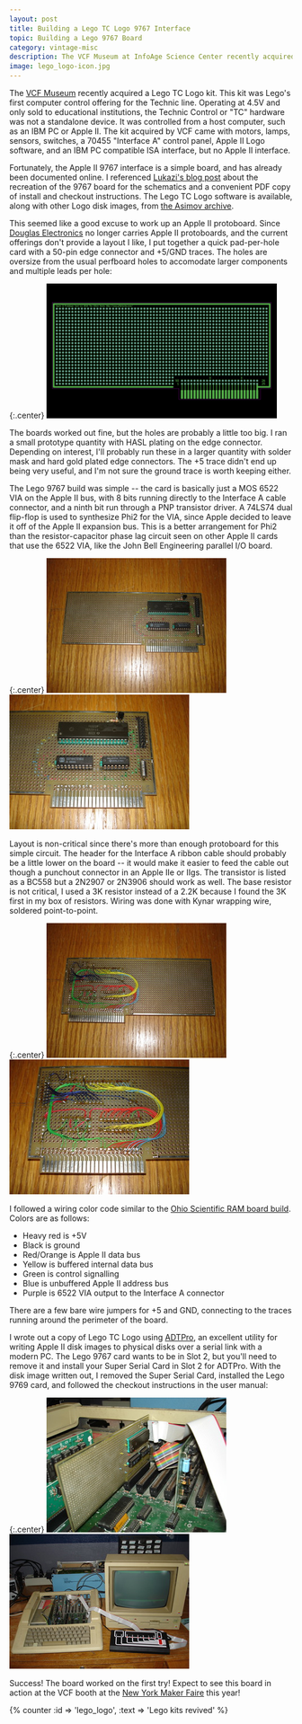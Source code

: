 ```yaml
---
layout: post
title: Building a Lego TC Logo 9767 Interface
topic: Building a Lego 9767 Board
category: vintage-misc
description: The VCF Museum at InfoAge Science Center recently acquired a Lego TC Logo kit. While it included the IBM PC compatible ISA interface, the Lego 9767 interface card was missing. Fortunately, it is a simple card and is already well-documented on the Internet. A good excuse to lay out an Apple II protoboard though!
image: lego_logo-icon.jpg
---
```


The [VCF Museum](http://vcfed.org/wp/groups/vcf-mid-atlantic/vcf-museum/) recently acquired a Lego TC Logo kit. This kit was Lego's first computer control offering for the Technic line. Operating at 4.5V and only sold to educational institutions, the Technic Control or "TC" hardware was not a standalone device. It was controlled from a host computer, such as an IBM PC or Apple II. The kit acquired by VCF came with motors, lamps, sensors, switches, a 70455 "Interface A" control panel, Apple II Logo software, and an IBM PC compatible ISA interface, but no Apple II interface.

Fortunately, the Apple II 9767 interface is a simple board, and has already been documented online. I referenced [Lukazi's blog post](http://lukazi.blogspot.com/2014/07/lego-legos-first-programmable-product.html) about the recreation of the 9767 board for the schematics and a convenient PDF copy of install and checkout instructions. The Lego TC Logo software is available, along with other Logo disk images, from [the Asimov archive](http://mirrors.apple2.org.za/ftp.apple.asimov.net/images/programming/logo/).

This seemed like a good excuse to work up an Apple II protoboard. Since [Douglas Electronics](http://www.douglas.com/) no longer carries Apple II protoboards, and the current offerings don't provide a layout I like, I put together a quick pad-per-hole card with a 50-pin edge connector and +5/GND traces. The holes are oversize from the usual perfboard holes to accomodate larger components and multiple leads per hole:

{:.center}
[![Apple II Protoboard Gerbv](/images/vintage-misc/lego_logo/scaled/a2proto.png)](/images/vintage-misc/lego_logo/a2proto.png) 

The boards worked out fine, but the holes are probably a little too big. I ran a small prototype quantity with HASL plating on the edge connector. Depending on interest, I'll probably run these in a larger quantity with solder mask and hard gold plated edge connectors. The +5 trace didn't end up being very useful, and I'm not sure the ground trace is worth keeping either.

The Lego 9767 build was simple -- the card is basically just a MOS 6522 VIA on the Apple II bus, with 8 bits running directly to the Interface A cable connector, and a ninth bit run through a PNP transistor driver. A 74LS74 dual flip-flop is used to synthesize Phi2 for the VIA, since Apple decided to leave it off of the Apple II expansion bus. This is a better arrangement for Phi2 than the resistor-capacitor phase lag circuit seen on other Apple II cards that use the 6522 VIA, like the John Bell Engineering parallel I/O board.

{:.center}
[![Lego 9767 Front](/images/vintage-misc/lego_logo/scaled/front.jpg)](/images/vintage-misc/lego_logo/front.jpg) [![Lego 9767 Front Closeup](/images/vintage-misc/lego_logo/scaled/front_closeup.jpg)](/images/vintage-misc/lego_logo/front_closeup.jpg) 

Layout is non-critical since there's more than enough protoboard for this simple circuit. The header for the Interface A ribbon cable should probably be a little lower on the board -- it would make it easier to feed the cable out though a punchout connector in an Apple IIe or IIgs. The transistor is listed as a BC558 but a 2N2907 or 2N3906 should work as well. The base resistor is not critical, I used a 3K resistor instead of a 2.2K because I found the 3K first in my box of resistors. Wiring was done with Kynar wrapping wire, soldered point-to-point.

{:.center}
[![Lego 9767 Back](/images/vintage-misc/lego_logo/scaled/back.jpg)](/images/vintage-misc/lego_logo/back.jpg) [![Lego 9767 Back Closeup](/images/vintage-misc/lego_logo/scaled/back_closeup.jpg)](/images/vintage-misc/lego_logo/back_closeup.jpg) 

I followed a wiring color code similar to the [Ohio Scientific RAM board build](/~glitch/2016/05/17/64k-ram-for-osi). Colors are as follows:

* Heavy red is +5V
* Black is ground
* Red/Orange is Apple II data bus
* Yellow is buffered internal data bus
* Green is control signalling
* Blue is unbuffered Apple II address bus
* Purple is 6522 VIA output to the Interface A connector

There are a few bare wire jumpers for +5 and GND, connecting to the traces running around the perimeter of the board.

I wrote out a copy of Lego TC Logo using [ADTPro](http://adtpro.sourceforge.net/), an excellent utility for writing Apple II disk images to physical disks over a serial link with a modern PC. The Lego 9767 card wants to be in Slot 2, but you'll need to remove it and install your Super Serial Card in Slot 2 for ADTPro. With the disk image written out, I removed the Super Serial Card, installed the Lego 9769 card, and followed the checkout instructions in the user manual:

{:.center}
[![Lego 9767 installed in an Apple IIe](/images/vintage-misc/lego_logo/scaled/installed.jpg)](/images/vintage-misc/lego_logo/installed.jpg) [![Full Apple II test setup](/images/vintage-misc/lego_logo/scaled/full_system.jpg)](/images/vintage-misc/lego_logo/full_system.jpg) 

Success! The board worked on the first try! Expect to see this board in action at the VCF booth at the [New York Maker Faire](http://makerfaire.com/new-york/) this year!

{% counter :id => 'lego_logo', :text => 'Lego kits revived' %}
